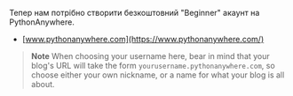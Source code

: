Тепер нам потрібно створити безкоштовний "Beginner" акаунт на PythonAnywhere.

* [www.pythonanywhere.com](https://www.pythonanywhere.com/)

> **Note** When choosing your username here, bear in mind that your blog's URL will take the form `yourusername.pythonanywhere.com`, so choose either your own nickname, or a name for what your blog is all about.